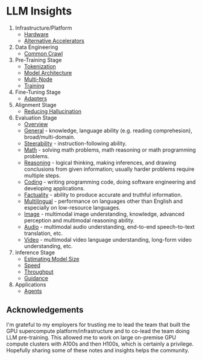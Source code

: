 # LLM Insights

1. Infrastructure/Platform
   - [Hardware](infrastructure/hardware/)
   - [Alternative Accelerators](infrastructure/hardware/alternatives/)
2. Data Engineering
   - [Common Crawl](dataengineering/cc/README.md)
3. Pre-Training Stage
   - [Tokenization](pretraining/tokenization/)
   - [Model Architecture](pretraining/architecture/)
   - [Multi-Node](pretraining/multi-node/)
   - [Training](pretraining/training/)
4. Fine-Tuning Stage
   - [Adapters](finetuning/adapters/)
5. Alignment Stage
   - [Reducing Hallucination](alignment/hallucination/)
6. Evaluation Stage
   - [Overview](evaluation/README.md)
   - [General](evaluation/general/) - knowledge, language ability (e.g. reading comprehesion), broad/multi-domain.
   - [Steerability](evaluation/steerability/) - instruction-following ability.
   - [Math](evaluation/math/) - solving math problems, math reasoning or math programming problems.
   - [Reasoning](evaluation/reasoning/) - logical thinking, making inferences, and drawing conclusions from given information; usually harder problems require multiple steps.
   - [Coding](evaluation/coding/) - writing programming code, doing software engineering and developing applications.
   - [Factuality](evaluation/factuality/) - ability to produce accurate and truthful information.
   - [Multilingual](evaluation/multilingual/) - performance on languages other than English and especially on low-resource languages.
   - [Image](evaluation/image/) - multimodal image understanding, knowledge, advanced perception and multimodal reasoning ability.
   - [Audio](evaluation/audio/) - multimodal audio understanding, end-to-end speech-to-text translation, etc.
   - [Video](evaluation/video/) - multimodal video language understanding, long-form video understanding, etc.
7. Inference Stage
   - [Estimating Model Size](inference/README.md##estimating-model-size)
   - [Speed](inference/README.md#generative-inference-speed)
   - [Throughput](inference/README.md#generative-inference-throughput)
   - [Guidance](inference/guidance/README.md)
8. Applications
   - [Agents](applications/agents/README.md)

## Acknowledgements

I'm grateful to my employers for trusting me to lead the team that built the GPU supercompute platform/infrastructure and to co-lead the team doing LLM pre-training. This allowed me to work on large on-premise GPU compute clusters with A100s and then H100s, which is certainly a privilege. Hopefully sharing some of these notes and insights helps the community.